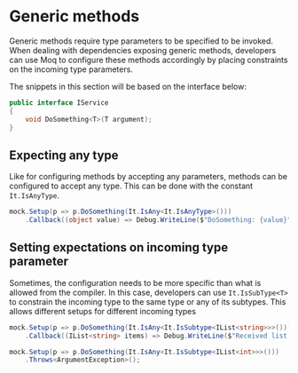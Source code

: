 # Generic methods

Generic methods require type parameters to be specified to be invoked. When dealing with dependencies exposing generic methods, developers can use Moq to configure these methods accordingly by placing constraints on the incoming type parameters.

The snippets in this section will be based on the interface below:

```csharp
public interface IService
{
    void DoSomething<T>(T argument);
}
```

## Expecting any type

Like for configuring methods by accepting any parameters, methods can be configured to accept any type. This can be done with the constant `It.IsAnyType`.

```csharp
mock.Setup(p => p.DoSomething(It.IsAny<It.IsAnyType>()))
    .Callback((object value) => Debug.WriteLine($"DoSomething: {value}"));
```

## Setting expectations on incoming type parameter

Sometimes, the configuration needs to be more specific than what is allowed from the compiler. In this case, developers can use `It.IsSubType<T>` to constrain the incoming type to the same type or any of its subtypes. This allows different setups for different incoming types

```csharp
mock.Setup(p => p.DoSomething(It.IsAny<It.IsSubtype<IList<string>>>()))
    .Callback((IList<string> items) => Debug.WriteLine($"Received list of {items.Count} strings"));

mock.Setup(p => p.DoSomething(It.IsAny<It.IsSubtype<IList<int>>>()))
    .Throws<ArgumentException>();
```

